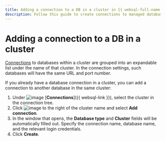 ```yaml
---
title: Adding a connection to a DB in a cluster in {{ websql-full-name }}
description: Follow this guide to create connections to managed database clusters.
---
```


# Adding a connection to a DB in a cluster

[Connections](../concepts/index.md#connection) to databases within a cluster are grouped into an expandable list under the name of that cluster. In the connection settings, such databases will have the same URL and port number.

If you already have a database connection in a cluster, you can add a connection to another database in the same cluster:

1. Under ![image](../../_assets/console-icons/folder-tree.svg) [**Connections**]({{ websql-link }}), select the cluster in the connection tree.
1. Click ![image](../../_assets/console-icons/ellipsis.svg) to the right of the cluster name and select **Add connection**.
1. In the window that opens, the **Database type** and **Cluster** fields will be automatically filled out. Specify the connection name, database name, and the relevant login credentials.
1. Click **Create**.
